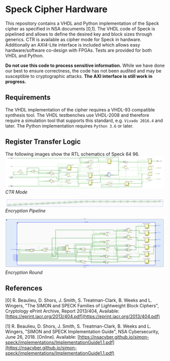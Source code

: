 # Speck Cipher Hardware
This repository contains a VHDL and Python implementation of the Speck cipher as specified in NSA documents [0,1]. The VHDL code of Speck is pipelined and allows to define the desired key and block sizes through generics. CTR is available as cipher mode for Speck in hardware. Additionally an AXI4-Lite interface is included which allows easy hardware/software co-design with FPGAs. Tests are provided for both VHDL and Python. 

**Do not use this code to process sensitive information.** While we have done our best to ensure correctness, the code has not been audited and may be susceptible to cryptographic attacks. **The AXI interface is still work in progress.**

## Requirements
The VHDL implementation of the cipher requires a VHDL-93 compatible synthesis tool. The VHDL testbenches use VHDL-2008 and therefore require a simulation tool that supports this standard, e.g. `Vivado 2016.4` and later. The Python implementation requires `Python 3.6` or later.

## Register Transfer Logic
The following images show the RTL schematics of Speck 64 96.
![CTR Mode](./imgs/ctr_rtl_schematic.svg)
*CTR Mode*

![Encryption Pipeline](./imgs/encryption_pipeline_rtl_schematic.svg)
*Encryption Pipeline*

![Encryption Round](./imgs/encryption_round_rtl_schematic.svg)
*Encryption Round*

## References
[0] R. Beaulieu, D. Shors, J. Smith, S. Treatman-Clark, B. Weeks and L. Wingers, "The SIMON and SPECK Families of Lightweight Block Ciphers", Cryptology ePrint Archive, Report 2013/404, Available: [https://eprint.iacr.org/2013/404.pdf](https://eprint.iacr.org/2013/404.pdf)

[1] R. Beaulieu, D. Shors, J. Smith, S. Treatman-Clark, B. Weeks and L. Wingers, "SIMON and SPECK Implementation Guide", NSA Cybersecurity, June 26, 2018. [Online]. Available: [https://nsacyber.github.io/simon-speck/implementations/ImplementationGuide1.1.pdf](https://nsacyber.github.io/simon-speck/implementations/ImplementationGuide1.1.pdf) 
